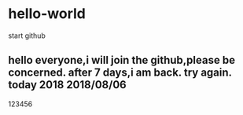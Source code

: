# hello-world
start github

hello everyone,i will join the github,please be concerned.
after 7 days,i am back.
try again.
today 2018
2018/08/06
----------
123456
